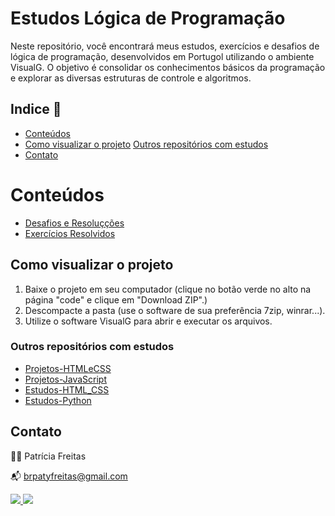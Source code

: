 # Estudos Lógica de Programação

Neste repositório, você encontrará meus estudos, exercícios e desafios de lógica de programação, desenvolvidos em Portugol utilizando o ambiente VisualG. O objetivo é consolidar os conhecimentos básicos da programação e explorar as diversas estruturas de controle e algoritmos.

## Indice 🔗

- [Conteúdos](#conteudos)
- [Como visualizar o projeto](#Como-visualizar-o-projeto)
  [Outros repositórios com estudos ](#outros-repositorio-com-estudos)
- [Contato](#contato)

# Conteúdos

- [Desafios e Resoluçções]()
- [Exercícios Resolvidos]()

## Como visualizar o projeto

1. Baixe o projeto em seu computador (clique no botão verde no alto na página "code" e clique em "Download ZIP".)
2. Descompacte a pasta (use o software de sua preferência 7zip, winrar...).
3. Utilize o software VisualG para abrir e executar os arquivos.

### Outros repositórios com estudos

- [Projetos-HTMLeCSS](https://github.com/patyfreitasbr/projetos-HTMLeCSS)
- [Projetos-JavaScript](https://github.com/patyfreitasbr/projetos-JavaScript)
- [Estudos-HTML_CSS](https://github.com/patyfreitasbr/estudos-HTML_CSS)
- [Estudos-Python](https://github.com/patyfreitasbr/estudos-Python)

## Contato

👩‍💻 Patrícia Freitas

📬 brpatyfreitas@gmail.com

 <div><a href="https://www.linkedin.com/in/patyfreitasbr"><img src="https://img.shields.io/badge/LinkedIn-0077B5?style=for-the-badge&logo=linkedin&logoColor=white" target="_blank"></>
  <a href="https://www.instagram.com/patyfreitasbr"><img src="https://img.shields.io/badge/Instagram-E4405F?style=for-the-badge&logo=instagram&logoColor=white" target="_blank"></></div>
